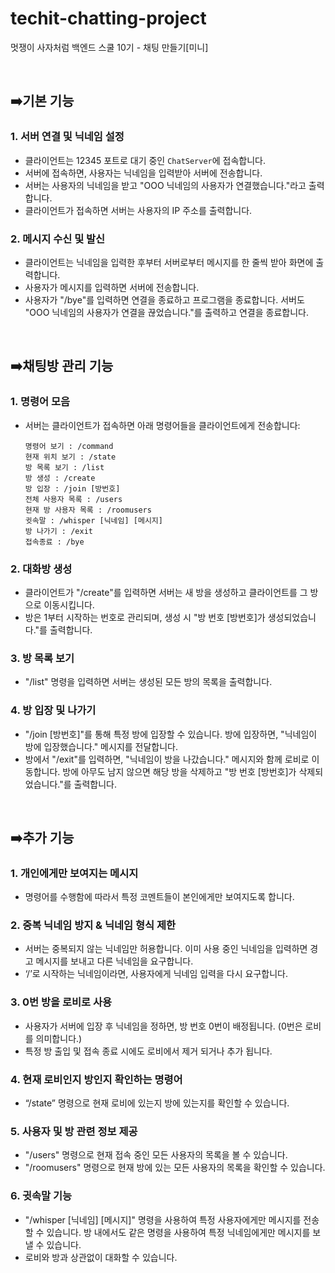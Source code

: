 # techit-chatting-project
멋쟁이 사자처럼 백엔드 스쿨 10기 - 채팅 만들기[미니]

<br>

## ➡️기본 기능



### 1. 서버 연결 및 닉네임 설정

- 클라이언트는 12345 포트로 대기 중인 `ChatServer`에 접속합니다.
- 서버에 접속하면, 사용자는 닉네임을 입력받아 서버에 전송합니다.
- 서버는 사용자의 닉네임을 받고 "OOO 닉네임의 사용자가 연결했습니다."라고 출력합니다.
- 클라이언트가 접속하면 서버는 사용자의 IP 주소를 출력합니다.

### 2. 메시지 수신 및 발신

- 클라이언트는 닉네임을 입력한 후부터 서버로부터 메시지를 한 줄씩 받아 화면에 출력합니다.
- 사용자가 메시지를 입력하면 서버에 전송합니다.
- 사용자가 "/bye"를 입력하면 연결을 종료하고 프로그램을 종료합니다. 서버도 "OOO 닉네임의 사용자가 연결을 끊었습니다."를 출력하고 연결을 종료합니다.

<br>

## ➡️채팅방 관리 기능



### 1. 명령어 모음

- 서버는 클라이언트가 접속하면 아래 명령어들을 클라이언트에게 전송합니다:
    
    ```
    명령어 보기 : /command
    현재 위치 보기 : /state
    방 목록 보기 : /list
    방 생성 : /create
    방 입장 : /join [방번호]
    전체 사용자 목록 : /users
    현재 방 사용자 목록 : /roomusers
    귓속말 : /whisper [닉네임] [메시지]
    방 나가기 : /exit
    접속종료 : /bye
    ```
    

### 2. 대화방 생성

- 클라이언트가 "/create"를 입력하면 서버는 새 방을 생성하고 클라이언트를 그 방으로 이동시킵니다.
- 방은 1부터 시작하는 번호로 관리되며, 생성 시 "방 번호 [방번호]가 생성되었습니다."를 출력합니다.

### 3. 방 목록 보기

- "/list" 명령을 입력하면 서버는 생성된 모든 방의 목록을 출력합니다.

### 4. 방 입장 및 나가기

- "/join [방번호]"를 통해 특정 방에 입장할 수 있습니다. 방에 입장하면, "닉네임이 방에 입장했습니다." 메시지를 전달합니다.
- 방에서 "/exit"를 입력하면, "닉네임이 방을 나갔습니다." 메시지와 함께 로비로 이동합니다. 방에 아무도 남지 않으면 해당 방을 삭제하고 "방 번호 [방번호]가 삭제되었습니다."를 출력합니다.

<br>

## ➡️추가 기능



### 1. 개인에게만 보여지는 메시지

- 명령어를 수행함에 따라서 특정 코멘트들이 본인에게만 보여지도록 합니다.

### 2. 중복 닉네임 방지 & 닉네임 형식 제한

- 서버는 중복되지 않는 닉네임만 허용합니다. 이미 사용 중인 닉네임을 입력하면 경고 메시지를 보내고 다른 닉네임을 요구합니다.
- ‘/’로 시작하는 닉네임이라면, 사용자에게 닉네임 입력을 다시 요구합니다.

### 3. 0번 방을 로비로 사용

- 사용자가 서버에 입장 후 닉네임을 정하면, 방 번호 0번이 배정됩니다. (0번은 로비를 의미합니다.)
- 특정 방 출입 및 접속 종료 시에도 로비에서 제거 되거나 추가 됩니다.

### 4. 현재 로비인지 방인지 확인하는 명령어

- “/state” 명령으로 현재 로비에 있는지 방에 있는지를 확인할 수 있습니다.

### 5. 사용자 및 방 관련 정보 제공

- "/users" 명령으로 현재 접속 중인 모든 사용자의 목록을 볼 수 있습니다.
- "/roomusers" 명령으로 현재 방에 있는 모든 사용자의 목록을 확인할 수 있습니다.

### 6. 귓속말 기능

- "/whisper [닉네임] [메시지]" 명령을 사용하여 특정 사용자에게만 메시지를 전송할 수 있습니다. 방 내에서도 같은 명령을 사용하여 특정 닉네임에게만 메시지를 보낼 수 있습니다.
- 로비와 방과 상관없이 대화할 수 있습니다.
